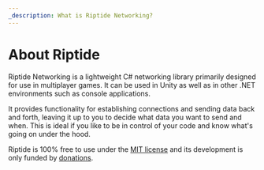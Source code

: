 ```yaml
---
_description: What is Riptide Networking?
---
```


# About Riptide

Riptide Networking is a lightweight C# networking library primarily designed for use in multiplayer games. It can be used in Unity as well as in other .NET environments such as console applications.

It provides functionality for establishing connections and sending data back and forth, leaving it up to you to decide what data you want to send and when. This is ideal if you like to be in control of your code and know what's going on under the hood.

Riptide is 100% free to use under the [MIT license](https://github.com/RiptideNetworking/Riptide/blob/main/LICENSE.md) and its development is only funded by [donations](https://github.com/sponsors/tom-weiland).